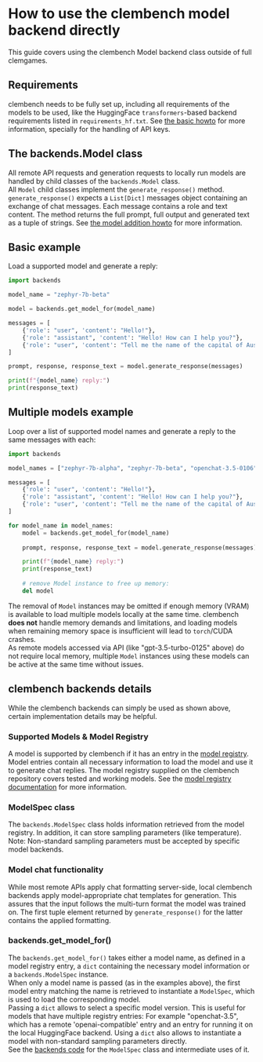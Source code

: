 # How to use the clembench model backend directly
This guide covers using the clembench Model backend class outside of full clemgames.
## Requirements
clembench needs to be fully set up, including all requirements of the models to be used, like the HuggingFace 
`transformers`-based backend requirements listed in `requirements_hf.txt`. See [the basic howto](howto_run_benchmark.md) 
for more information, specially for the handling of API keys.
## The backends.Model class
All remote API requests and generation requests to locally run models are handled by child classes of the `backends.Model` 
class.  
All `Model` child classes implement the `generate_response()` method. `generate_response()` expects a `List[Dict]` 
messages object containing an exchange of chat messages. Each message contains a role and text content. The method 
returns the full prompt, full output and generated text as a tuple of strings. See [the model addition howto](howto_add_models.md) 
for more information.
## Basic example
Load a supported model and generate a reply:
```python
import backends

model_name = "zephyr-7b-beta"

model = backends.get_model_for(model_name)

messages = [
    {'role': "user", 'content': "Hello!"},
    {'role': "assistant", 'content': "Hello! How can I help you?"},
    {'role': "user", 'content': "Tell me the name of the capital of Australia."},
]

prompt, response, response_text = model.generate_response(messages)

print(f"{model_name} reply:")
print(response_text)
```
## Multiple models example
Loop over a list of supported model names and generate a reply to the same messages with each:
```python
import backends

model_names = ["zephyr-7b-alpha", "zephyr-7b-beta", "openchat-3.5-0106", "gpt-3.5-turbo-0125"]

messages = [
    {'role': "user", 'content': "Hello!"},
    {'role': "assistant", 'content': "Hello! How can I help you?"},
    {'role': "user", 'content': "Tell me the name of the capital of Australia."},
]

for model_name in model_names:
    model = backends.get_model_for(model_name)
    
    prompt, response, response_text = model.generate_response(messages)

    print(f"{model_name} reply:")
    print(response_text)
    
    # remove Model instance to free up memory:
    del model
```
The removal of `Model` instances may be omitted if enough memory (VRAM) is available to load multiple models locally at 
the same time. clembench **does not** handle memory demands and limitations, and loading models when remaining memory space is 
insufficient will lead to `torch`/CUDA crashes.  
As remote models accessed via API (like "gpt-3.5-turbo-0125" above) do not require local memory, multiple `Model` 
instances using these models can be active at the same time without issues.
## clembench backends details
While the clembench backends can simply be used as shown above, certain implementation details may be helpful.
### Supported Models & Model Registry
A model is supported by clembench if it has an entry in the [model registry](../backends/model_registry.json). Model 
entries contain all necessary information to load the model and use it to generate chat replies. The model registry 
supplied on the clembench repository covers tested and working models. See the 
[model registry documentation](model_backend_registry_readme.md) for more information.
### ModelSpec class
The `backends.ModelSpec` class holds information retrieved from the model registry. In addition, it can store sampling 
parameters (like temperature). Note: Non-standard sampling parameters must be accepted by specific model backends.
### Model chat functionality
While most remote APIs apply chat formatting server-side, local clembench backends apply model-appropriate chat 
templates for generation. This assures that the input follows the multi-turn format the model was trained on. The 
first tuple element returned by `generate_response()` for the latter contains the applied formatting.
### backends.get_model_for()
The `backends.get_model_for()` takes either a model name, as defined in a model registry entry, a `dict` containing the 
necessary model information or a `backends.ModelSpec` instance.  
When only a model name is passed (as in the examples above), the first model entry matching the name is retrieved to 
instantiate a `ModelSpec`, which is used to load the corresponding model.  
Passing a `dict` allows to select a specific model version. This is useful for models that have multiple registry 
entries: For example "openchat-3.5", which has a remote 'openai-compatible' entry and an entry for running it on the 
local HuggingFace backend. Using a `dict` also allows to instantiate a model with non-standard sampling parameters 
directly.  
See the [backends code](../backends/__init__.py) for the `ModelSpec` class and intermediate uses of it.